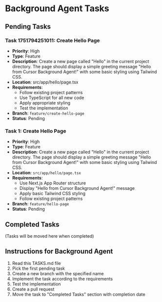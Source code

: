 # Background Agent Tasks

## Pending Tasks

### Task 1751794251011: Create Hello Page
- **Priority**: High
- **Type**: Feature
- **Description**: Create a new page called "Hello" in the current project directory. The page should display a simple greeting message "Hello from Cursor Background Agent!" with some basic styling using Tailwind CSS.
- **Location**: src/app/hello/page.tsx
- **Requirements**:
  - Follow existing project patterns
  - Use TypeScript for all new code
  - Apply appropriate styling
  - Test the implementation
- **Branch**: `feature/create-hello-page`
- **Status**: Pending

### Task 1: Create Hello Page
- **Priority**: High
- **Type**: Feature
- **Description**: Create a new page called "Hello" in the current project directory. The page should display a simple greeting message "Hello from Cursor Background Agent!" with some basic styling using Tailwind CSS.
- **Location**: `src/app/hello/page.tsx`
- **Requirements**:
  - Use Next.js App Router structure
  - Display "Hello from Cursor Background Agent!" message
  - Apply basic Tailwind CSS styling
  - Follow existing project patterns
- **Branch**: `feature/hello-page`
- **Status**: Pending

## Completed Tasks

(Tasks will be moved here when completed)

## Instructions for Background Agent

1. Read this TASKS.md file
2. Pick the first pending task
3. Create a new branch with the specified name
4. Implement the task according to the requirements
5. Test the implementation
6. Create a pull request
7. Move the task to "Completed Tasks" section with completion date 
